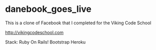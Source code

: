 danebook_goes_live
==================

This is a clone of Facebook that I completed for the Viking Code School

http://vikingcodeschool.com

Stack:
Ruby
On Rails!
Bootstrap
Heroku